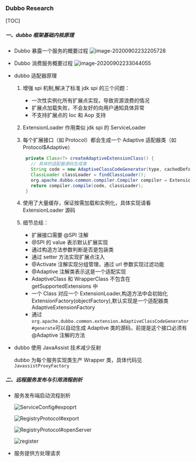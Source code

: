 ### Dubbo Research

[TOC]

##### 一、dubbo 框架基础内核原理

* Dubbo 暴露一个服务的概要过程
  ![image-20200902232205728](https://tva1.sinaimg.cn/large/007S8ZIlly1gicpx0js67j30ki0eu75b.jpg)

* Dubbo 消费服务概要过程
  ![image-20200902233044055](https://tva1.sinaimg.cn/large/007S8ZIlly1gicq609vo4j30l50e3jsa.jpg)

* dubbo 适配器原理

  1. 增强 spi 机制,解决了标准 jdk spi 的三个问题：

     * 一次性实例化所有扩展点实现，导致资源浪费的情况
     * 扩展点加载失败，不会友好的向用户通知具体异常
     * 不支持扩展点的 Ioc 和 Aop 支持

  2. ExtensionLoader 作用类似 jdk spi 的 ServiceLoader

  3. 每个扩展接口（如 Protocol）都会生成一个 Adaptive 适配器类（如 Protocol$Adaptive）

     ```java
      private Class<?> createAdaptiveExtensionClass() {
        // 具体的适配器源码生成类
        String code = new AdaptiveClassCodeGenerator(type, cachedDefaultName).generate();
        ClassLoader classLoader = findClassLoader();
        org.apache.dubbo.common.compiler.Compiler compiler = ExtensionLoader.getExtensionLoader(org.apache.dubbo.common.compiler.Compiler.class).getAdaptiveExtension();
        return compiler.compile(code, classLoader);
      }
     ```

  4. 使用了大量缓存，保证按需加载和实例化，具体实现请看 ExtensionLoader 源码

  5. 细节总结：

     * 扩展接口需要 @SPI 注解
     * @SPI 的 value 表示默认扩展实现
     * 通过构造方法参数判断是否是包装类
     * 通过 setter 方法实现扩展点注入
     * @Activate 注解实现分组管理，通过 url 参数实现过滤功能
     * @Adaptive 注解类表示这是一个适配实现
     * AdaptiveClass 和 WrapperClass 不包含在 getSupportedExtensions 中
     * 一个 Class 对应一个 ExtensionLoader,构造方法中会初始化 ExtensionFactory(objectFactory),默认实现是一个适配器类 AdaptiveExtensionFactory
     * 通过`org.apache.dubbo.common.extension.AdaptiveClassCodeGenerator#generate`可以自动生成 Adaptive 类的源码，前提是这个接口必须有 @Adaptive 注解的方法

* dubbo 使用 JavaAssist 技术减少反射

  dubbo 为每个服务实现类生产 Wrapper 类，具体代码见 `JavassistProxyFactory`

##### 二、远程服务发布与引用流程剖析

* 服务发布端启动流程剖析

  ![ServiceConfig#expoprt](https://tva1.sinaimg.cn/large/007S8ZIlly1gio5t8dywgj30wr0jtt9r.jpg)
  
  ![RegistryProtocol#export](https://tva1.sinaimg.cn/large/007S8ZIlly1gio6788zy7j30wz0gjmxy.jpg)
  
  ![RegistryProtocol#openServer](https://tva1.sinaimg.cn/large/007S8ZIlly1gio6ij4jajj30p40ajq3a.jpg)
  
  ![register](https://tva1.sinaimg.cn/large/007S8ZIlly1gio6wotv7vj30re0gjwf7.jpg)
  
* 服务提供方处理请求
